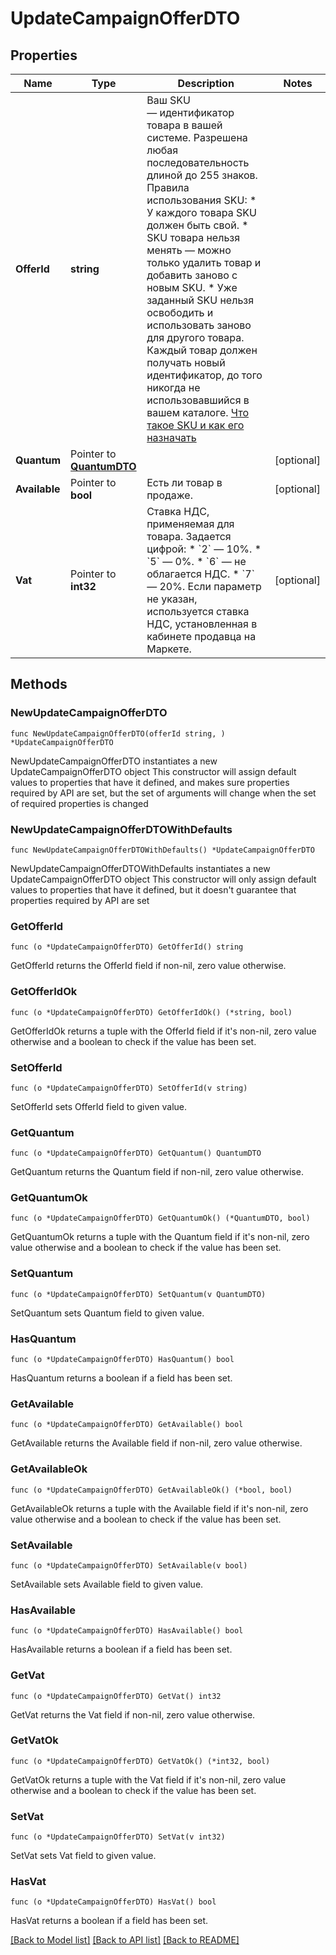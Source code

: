 # UpdateCampaignOfferDTO

## Properties

Name | Type | Description | Notes
------------ | ------------- | ------------- | -------------
**OfferId** | **string** | Ваш SKU — идентификатор товара в вашей системе.  Разрешена любая последовательность длиной до 255 знаков.  Правила использования SKU:  * У каждого товара SKU должен быть свой.  * SKU товара нельзя менять — можно только удалить товар и добавить заново с новым SKU.  * Уже заданный SKU нельзя освободить и использовать заново для другого товара. Каждый товар должен получать новый идентификатор, до того никогда не использовавшийся в вашем каталоге.  [Что такое SKU и как его назначать](https://yandex.ru/support/marketplace/assortment/add/index.html#fields)  | 
**Quantum** | Pointer to [**QuantumDTO**](QuantumDTO.md) |  | [optional] 
**Available** | Pointer to **bool** | Есть ли товар в продаже.  | [optional] 
**Vat** | Pointer to **int32** | Ставка НДС, применяемая для товара. Задается цифрой:  * &#x60;2&#x60; — 10%. * &#x60;5&#x60; — 0%. * &#x60;6&#x60; — не облагается НДС. * &#x60;7&#x60; — 20%.  Если параметр не указан, используется ставка НДС, установленная в кабинете продавца на Маркете.  | [optional] 

## Methods

### NewUpdateCampaignOfferDTO

`func NewUpdateCampaignOfferDTO(offerId string, ) *UpdateCampaignOfferDTO`

NewUpdateCampaignOfferDTO instantiates a new UpdateCampaignOfferDTO object
This constructor will assign default values to properties that have it defined,
and makes sure properties required by API are set, but the set of arguments
will change when the set of required properties is changed

### NewUpdateCampaignOfferDTOWithDefaults

`func NewUpdateCampaignOfferDTOWithDefaults() *UpdateCampaignOfferDTO`

NewUpdateCampaignOfferDTOWithDefaults instantiates a new UpdateCampaignOfferDTO object
This constructor will only assign default values to properties that have it defined,
but it doesn't guarantee that properties required by API are set

### GetOfferId

`func (o *UpdateCampaignOfferDTO) GetOfferId() string`

GetOfferId returns the OfferId field if non-nil, zero value otherwise.

### GetOfferIdOk

`func (o *UpdateCampaignOfferDTO) GetOfferIdOk() (*string, bool)`

GetOfferIdOk returns a tuple with the OfferId field if it's non-nil, zero value otherwise
and a boolean to check if the value has been set.

### SetOfferId

`func (o *UpdateCampaignOfferDTO) SetOfferId(v string)`

SetOfferId sets OfferId field to given value.


### GetQuantum

`func (o *UpdateCampaignOfferDTO) GetQuantum() QuantumDTO`

GetQuantum returns the Quantum field if non-nil, zero value otherwise.

### GetQuantumOk

`func (o *UpdateCampaignOfferDTO) GetQuantumOk() (*QuantumDTO, bool)`

GetQuantumOk returns a tuple with the Quantum field if it's non-nil, zero value otherwise
and a boolean to check if the value has been set.

### SetQuantum

`func (o *UpdateCampaignOfferDTO) SetQuantum(v QuantumDTO)`

SetQuantum sets Quantum field to given value.

### HasQuantum

`func (o *UpdateCampaignOfferDTO) HasQuantum() bool`

HasQuantum returns a boolean if a field has been set.

### GetAvailable

`func (o *UpdateCampaignOfferDTO) GetAvailable() bool`

GetAvailable returns the Available field if non-nil, zero value otherwise.

### GetAvailableOk

`func (o *UpdateCampaignOfferDTO) GetAvailableOk() (*bool, bool)`

GetAvailableOk returns a tuple with the Available field if it's non-nil, zero value otherwise
and a boolean to check if the value has been set.

### SetAvailable

`func (o *UpdateCampaignOfferDTO) SetAvailable(v bool)`

SetAvailable sets Available field to given value.

### HasAvailable

`func (o *UpdateCampaignOfferDTO) HasAvailable() bool`

HasAvailable returns a boolean if a field has been set.

### GetVat

`func (o *UpdateCampaignOfferDTO) GetVat() int32`

GetVat returns the Vat field if non-nil, zero value otherwise.

### GetVatOk

`func (o *UpdateCampaignOfferDTO) GetVatOk() (*int32, bool)`

GetVatOk returns a tuple with the Vat field if it's non-nil, zero value otherwise
and a boolean to check if the value has been set.

### SetVat

`func (o *UpdateCampaignOfferDTO) SetVat(v int32)`

SetVat sets Vat field to given value.

### HasVat

`func (o *UpdateCampaignOfferDTO) HasVat() bool`

HasVat returns a boolean if a field has been set.


[[Back to Model list]](../README.md#documentation-for-models) [[Back to API list]](../README.md#documentation-for-api-endpoints) [[Back to README]](../README.md)


